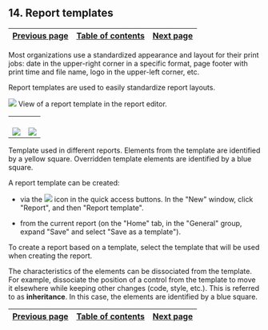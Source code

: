 


## 14. Report templates
			



| [Previous page](../Concepts_WM/1410086900.md) | [Table of contents](../Concepts_WM/1410086964.md) | [Next page](../Concepts_WM/1410086902.md) |
| --- | --- | --- |



<a name="NOTE1"></a>
<a name="NOTE1_1"></a>
Most organizations use a standardized appearance and layout for their print jobs: date in the upper-right corner in a specific format, page footer with print time and file name, logo in the upper-left corner, etc.

Report templates are used to easily standardize report layouts.

![](https://doc.pcsoft.fr/en-US/images/image.awp?langid=3&name=P1_Modele%20etat%201.gif&type=thumb)
View of a report template in the report editor.


|   |   |
| --- | --- |
| <br>![](https://doc.pcsoft.fr/en-US/images/image.awp?langid=3&name=P1_Modele%20etat%202.gif&type=thumb)<br> | <br>![](https://doc.pcsoft.fr/en-US/images/image.awp?langid=3&name=P1_Modele%20etat%203.gif&type=thumb)<br> |

Template used in different reports.
Elements from the template are identified by a yellow square.
Overridden template elements are identified by a blue square.

A report template can be created:

- via the ![](https://doc.pcsoft.fr/en-US/images/image.awp?langid=3&name=P1_ICO_Cr%E9er_cpt.gif)
 icon in the quick access buttons. In the "New" window, click "Report", and then "Report template". 

- from the current report (on the "Home" tab, in the "General" group, expand "Save" and select "Save as a template").


To create a report based on a template, select the template that will be used when creating the report.

The characteristics of the elements can be dissociated from the template. For example, dissociate the position of a control from the template to move it elsewhere while keeping other changes (code, style, etc.). This is referred to as **inheritance**. In this case, the elements are identified by a blue square.

| [Previous page](../Concepts_WM/1410086900.md) | [Table of contents](../Concepts_WM/1410086964.md) | [Next page](../Concepts_WM/1410086902.md) |
| --- | --- | --- |





